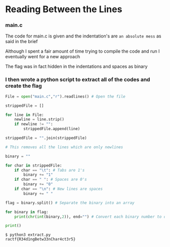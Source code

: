 # Reading Between the Lines

### main.c

The code for main.c is given and the indentation's are `an absolute mess` as said in the brief

Although I spent a fair amount of time trying to compile the code and run I eventually went for a new approach

The flag was in fact hidden in the indentations and spaces as binary

### I then wrote a python script to extract all of the codes and create the flag

```python
File = open("main.c","r").readlines() # Open the file

strippedFile = []

for line in File:
    newline = line.strip()
    if newline != "":
        strippedFile.append(line)

strippedFile = "".join(strippedFile)

# This removes all the lines which are only newlines

binary = ""

for char in strippedFile:
    if char == "\t": # Tabs are 1's
        binary += "1"
    if char == " ": # Spaces are 0's
        binary += "0"
    if char == "\n": # New lines are spaces
        binary += " "

flag = binary.split() # Separate the binary into an array

for binary in flag:
    print(chr(int(binary,2)), end="") # Convert each binary number to decimal and then to its ascii form

print()
```

```
$ python3 extract.py 
ractf{R34d1ngBetw33nChar4ct3r5}
```
